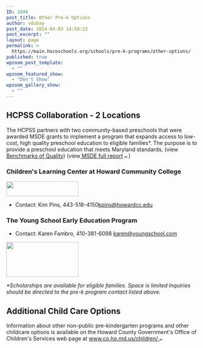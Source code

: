 ```yaml
---
ID: 1046
post_title: Other Pre-k Options
author: vdubay
post_date: 2014-04-03 14:58:23
post_excerpt: ""
layout: page
permalink: >
  https://main.hocoschools.org/schools/pre-k-programs/other-options/
published: true
wpzoom_post_template:
  - ""
wpzoom_featured_show:
  - "Don't Show"
wpzoom_gallery_show:
  - ""
---
```

<h2>HCPSS Collaboration - 2 Locations</h2>

<p>The HCPSS partners with two community-based preschools that were awarded MSDE grants to implement a program that expands access to low-cost, high quality preschool education to eligible families*. The purpose is to provide a preschool education that meets Maryland standards. (view <a href="prek_other_standards.shtml">Benchmarks of Quality</a>) (view<a href="http://www.marylandpublicschools.org/MSDE/divisions/child_care/program/?WBCMODE=PresentationUnpublished%25%3E%25%3E%25%3E%25%3E%25%3E%25%3E%25%3E%25%25%3E%25%3E%25" target="_blank"> MSDE full report</a> <img src="/f/images/new_webpage.gif" border="0" align="bottom" width="11" height="10" alt="new webpage">)</p>

<h3>Children's Learning Center at Howard Community College</h3>

<p><a href="http://www.howardcc.edu/students/campus_services/child_care/index.html" target="_blank"><img class="pict" src="/f/schools/prek/hcc.jpg" alt="" width="190" height="39" border="0"></a></p>
<ul>
  <li>Contact: Kim Pins, 443-518-4150<a href="mailto:kpins@howardcc.edu">kpins@howardcc.edu </a></li>
</ul>

<h3>The Young School Early Education Program</h3>
<ul>
  <li>Contact: Karen Fambro, 410-381-6098 <a href="mailto:karen@youngschool.com">karen@youngschool.com</a></li>
</ul>

<p><a href="http://www.youngschool.com/" target="_blank"><img class="pict" src="/f/schools/prek/young.jpg" alt="" width="190" height="92" border="0"></a></p>

<p><em>*Scholarships are available for eligible families. Space is limited Inquiries should be directed to the pre-k program contact listed above.</em></p>

<h2>Additional Child Care Options</h2>

<p>Information about other non-public pre-kindergarten programs and other childcare options is available on the Howard County Government's Office of Children's Services web page at <a href="http://www.co.ho.md.us/children/" target="_blank"> www.co.ho.md.us/children/ <img src="/f/images/new_webpage.gif" border="0" align="bottom" width="11" height="10" alt="new webpage"></a></p>